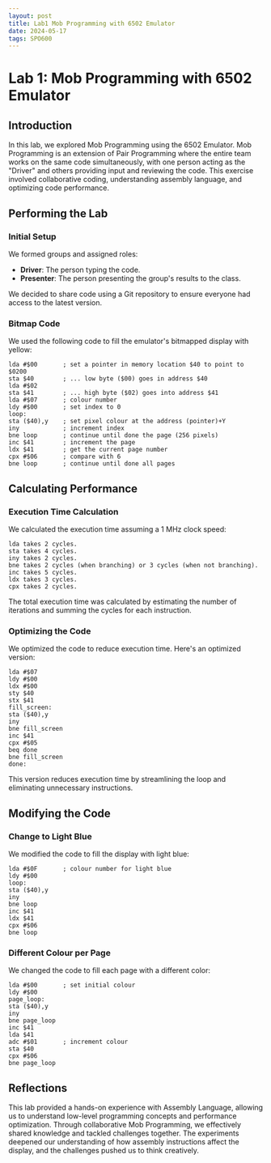 ```yaml
---
layout: post
title: Lab1 Mob Programming with 6502 Emulator
date: 2024-05-17
tags: SPO600   
---
```


# Lab 1: Mob Programming with 6502 Emulator

## Introduction
In this lab, we explored Mob Programming using the 6502 Emulator. Mob Programming is an extension of Pair Programming where the entire team works on the same code simultaneously, with one person acting as the "Driver" and others providing input and reviewing the code. This exercise involved collaborative coding, understanding assembly language, and optimizing code performance.

## Performing the Lab

### Initial Setup
We formed groups and assigned roles:
- **Driver**: The person typing the code.
- **Presenter**: The person presenting the group's results to the class.

We decided to share code using a Git repository to ensure everyone had access to the latest version.

### Bitmap Code

We used the following code to fill the emulator's bitmapped display with yellow:

```assembly
lda #$00       ; set a pointer in memory location $40 to point to $0200
sta $40        ; ... low byte ($00) goes in address $40
lda #$02
sta $41        ; ... high byte ($02) goes into address $41
lda #$07       ; colour number
ldy #$00       ; set index to 0
loop:
sta ($40),y    ; set pixel colour at the address (pointer)+Y
iny            ; increment index
bne loop       ; continue until done the page (256 pixels)
inc $41        ; increment the page
ldx $41        ; get the current page number
cpx #$06       ; compare with 6
bne loop       ; continue until done all pages
```

## Calculating Performance
### Execution Time Calculation
We calculated the execution time assuming a 1 MHz clock speed:
```
lda takes 2 cycles.
sta takes 4 cycles.
iny takes 2 cycles.
bne takes 2 cycles (when branching) or 3 cycles (when not branching).
inc takes 5 cycles.
ldx takes 3 cycles.
cpx takes 2 cycles.
```
The total execution time was calculated by estimating the number of iterations and summing the cycles for each instruction.

### Optimizing the Code
We optimized the code to reduce execution time. Here's an optimized version:

```assembly
lda #$07
ldy #$00
ldx #$00
sty $40
stx $41
fill_screen:
sta ($40),y
iny
bne fill_screen
inc $41
cpx #$05
beq done
bne fill_screen
done:
```
This version reduces execution time by streamlining the loop and eliminating unnecessary instructions.

## Modifying the Code
### Change to Light Blue
We modified the code to fill the display with light blue:

```assembly
lda #$0F       ; colour number for light blue
ldy #$00
loop:
sta ($40),y
iny
bne loop
inc $41
ldx $41
cpx #$06
bne loop
```
### Different Colour per Page
We changed the code to fill each page with a different color:
```assembly
lda #$00       ; set initial colour
ldy #$00
page_loop:
sta ($40),y
iny
bne page_loop
inc $41
lda $41
adc #$01       ; increment colour
sta $40
cpx #$06
bne page_loop
```

## Reflections
This lab provided a hands-on experience with Assembly Language, allowing us to understand low-level programming concepts and performance optimization. Through collaborative Mob Programming, we effectively shared knowledge and tackled challenges together. The experiments deepened our understanding of how assembly instructions affect the display, and the challenges pushed us to think creatively.
